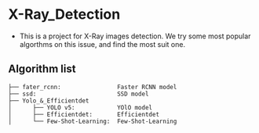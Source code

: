 # X-Ray_Detection
* This is a project for X-Ray images detection. We try some most popular algorthms on this issue, and find the most suit one.

## Algorithm list
```
├── fater_rcnn:                Faster RCNN model
├── ssd:                       SSD model
├── Yolo_&_Efficientdet 
│      ├── YOLO v5:            YOlO model
│      ├── Efficientdet:       Efficientdet
│      └── Few-Shot-Learning:  Few-Shot-Learning
```
